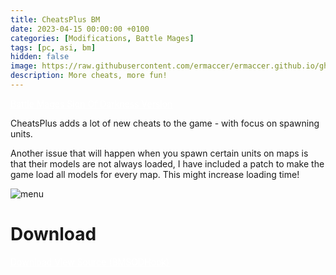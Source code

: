 ```yaml
---
title: CheatsPlus BM
date: 2023-04-15 00:00:00 +0100
categories: [Modifications, Battle Mages]
tags: [pc, asi, bm]   
hidden: false
image: https://raw.githubusercontent.com/ermaccer/ermaccer.github.io/gh-pages/assets/mods/bm/cheatsplus.jpg
description: More cheats, more fun!
---
```


<a class="btn btn-block btn-dark bg-dark text-gray btn-sm" style="color: white;" href="/posts/cheatsplus" role="button">
Battle Mages Sign Of Darkness Version
</a>



CheatsPlus adds a lot of new cheats to the game - with focus on spawning units.

Another issue that will happen when you spawn certain units on maps is that their models are not always loaded, I have included a patch
to make the game load all models for every map. This might increase loading time!

<img class="img-fluid mx-auto" alt="menu" src="{% link assets/mods/bm/cheatsplus.jpg %}">

# Download


<a class="btn btn-block btn-dark bg-dark text-gray btn-lg" style="color: white;" href="https://github.com/ermaccer/BMSODHook/releases/download/CheatsPlus/CheatsPlus_BM.zip" role="button">
<i class="fas fa-download"></i>
Download
</a>

<a class="btn btn-block btn-dark bg-dark text-gray btn-lg" style="color: white;" href="https://github.com/ermaccer/BMSODHook/" role="button">
<i class="fab fa-github"></i>
View Source (BMSODHook)
</a>
